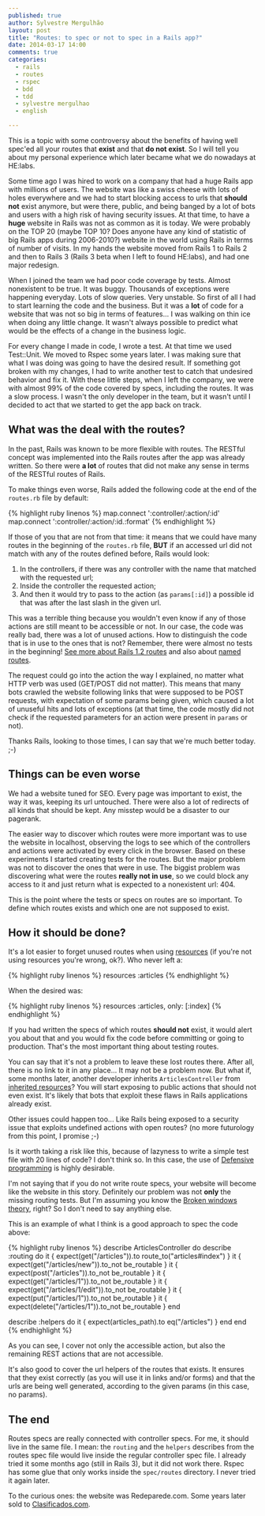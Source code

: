 ```yaml
---
published: true
author: Sylvestre Mergulhão
layout: post
title: "Routes: to spec or not to spec in a Rails app?"
date: 2014-03-17 14:00
comments: true
categories:
  - rails
  - routes
  - rspec
  - bdd
  - tdd
  - sylvestre mergulhao
  - english

---
```


This is a topic with some controversy about the benefits of having well spec'ed all your routes that **exist** and that **do not exist**. So I will tell you about my personal experience which later became what we do nowadays at HE:labs.

<!--more-->

Some time ago I was hired to work on a company that had a huge Rails app with millions of users. The website was like a swiss cheese with lots of holes everywhere and we had to start blocking access to urls that **should not** exist anymore, but were there, public, and being banged by a lot of bots and users with a high risk of having security issues. At that time, to have a **huge** website in Rails was not as common as it is today. We were probably on the TOP 20 (maybe TOP 10? Does anyone have any kind of statistic of big Rails apps during 2006-2010?) website in the world using Rails in terms of number of visits. In my hands the website moved from Rails 1 to Rails 2 and then to Rails 3 (Rails 3 beta when I left to found HE:labs), and had one major redesign.

When I joined the team we had poor code coverage by tests. Almost nonexistent to be true. It was buggy. Thousands of exceptions were happening everyday. Lots of slow queries. Very unstable. So first of all I had to start learning the code and the business. But it was a **lot** of code for a website that was not so big in terms of features... I was walking on thin ice when doing any little change. It wasn't always possible to predict what would be the effects of a change in the business logic.

For every change I made in code, I wrote a test. At that time we used Test::Unit. We moved to Rspec some years later. I was making sure that what I was doing was going to have the desired result. If something got broken with my changes, I had to write another test to catch that undesired behavior and fix it. With these little steps, when I left the company, we were with almost 99% of the code covered by specs, including the routes. It was a slow process. I wasn't the only developer in the team, but it wasn't until I decided to act that we started to get the app back on track.

## What was the deal with the routes?

In the past, Rails was known to be more flexible with routes. The RESTful concept was implemented into the Rails routes after the app was already written. So there were **a lot** of routes that did not make any sense in terms of the RESTful routes of Rails.

To make things even worse, Rails added the following code at the end of the ``routes.rb`` file by default:

{% highlight ruby linenos %}
map.connect ':controller/:action/:id'
map.connect ':controller/:action/:id.:format'
{% endhighlight %}

If those of you that are not from that time: it means that we could have many routes in the beginning of the ``routes.rb`` file, **BUT** if an accessed url did not match with any of the routes defined before, Rails would look:

1. In the controllers, if there was any controller with the name that matched with the requested url;
2. Inside the controller the requested action;
3. And then it would try to pass to the action (as ``params[:id]``) a possible id that was after the last slash in the given url.

This was a terrible thing because you wouldn't even know if any of those actions are still meant to be accessible or not. In our case, the code was really bad, there was a lot of unused actions. How to distinguish the code that is in use to the ones that is not? Remember, there were almost no tests in the beginning! [See more about Rails 1.2 routes][rails-1-2-routing] and also about [named routes][named-routes].

The request could go into the action the way I explained, no matter what HTTP verb was used (GET/POST did not matter). This means that many bots crawled the website following links that were supposed to be POST requests, with expectation of some params being given, which caused a lot of unuseful hits and lots of exceptions (at that time, the code mostly did not check if the requested parameters for an action were present in ``params`` or not).

Thanks Rails, looking to those times, I can say that we're much better today. ;-)

## Things can be even worse

We had a website tuned for SEO. Every page was important to exist, the way it was, keeping its url untouched. There were also a lot of redirects of all kinds that should be kept. Any misstep would be a disaster to our pagerank.

The easier way to discover which routes were more important was to use the website in localhost, observing the logs to see which of the controllers and actions were activated by every click in the browser. Based on these experiments I started creating tests for the routes. But the major problem was not to discover the ones that were in use. The biggist problem was discovering what were the routes **really not in use**, so we could block any access to it and just return what is expected to a nonexistent url: 404.

This is the point where the tests or specs on routes are so important. To define which routes exists and which one are not supposed to exist.

## How it should be done?

It's a lot easier to forget unused routes when using [resources][resources] (if you're not using resources you're wrong, ok?). Who never left a:

{% highlight ruby linenos %}
resources :articles
{% endhighlight %}

When the desired was:

{% highlight ruby linenos %}
resources :articles, only: [:index]
{% endhighlight %}

If you had written the specs of which routes **should not** exist, it would alert you about that and you would fix the code before committing or going to production. That's the most important thing about testing routes.

You can say that it's not a problem to leave these lost routes there. After all, there is no link to it in any place... It may not be a problem now. But what if, some months later, another developer inherits ``ArticlesController`` from [inherited resources][inherited-resources]? You will start exposing to public actions that should not even exist. It's likely that bots that exploit these flaws in Rails applications already exist.

Other issues could happen too... Like Rails being exposed to a security issue that exploits undefined actions with open routes? (no more futurology from this point, I promise ;-)

Is it worth taking a risk like this, because of lazyness to write a simple test file with 20 lines of code? I don't think so. In this case, the use of [Defensive programming][defensive-programming] is highly desirable.

I'm not saying that if you do not write route specs, your website will become like the website in this story. Definitely our problem was not **only** the missing routing tests. But I'm assuming you know the [Broken windows theory][Broken_windows_theory], right? So I don't need to say anything else.

This is an example of what I think is a good approach to spec the code above:

{% highlight ruby linenos %}
describe ArticlesController do
  describe :routing do
    it { expect(get("/articles")).to route_to("articles#index") }
    it { expect(get("/articles/new")).to_not be_routable }
    it { expect(post("/articles")).to_not be_routable }
    it { expect(get("/articles/1")).to_not be_routable }
    it { expect(get("/articles/1/edit")).to_not be_routable }
    it { expect(put("/articles/1")).to_not be_routable }
    it { expect(delete("/articles/1")).to_not be_routable }
  end

  describe :helpers do
    it { expect(articles_path).to eq("/articles") }
  end
end
{% endhighlight %}

As you can see, I cover not only the accessible action, but also the remaining REST actions that are not accessible.

It's also good to cover the url helpers of the routes that exists. It ensures that they exist correctly (as you will use it in links and/or forms) and that the urls are being well generated, according to the given params (in this case, no params).

## The end

Routes specs are really connected with controller specs. For me, it should live in the same file. I mean: the ``routing`` and the ``helpers`` describes from the routes spec file would live inside the regular controller spec file. I already tried it some months ago (still in Rails 3), but it did not work there. Rspec has some glue that only works inside the ``spec/routes`` directory. I never tried it again later.

To the curious ones: the website was Redeparede.com. Some years later sold to [Clasificados.com][clasificados].

[named-routes]: http://railscasts.com/episodes/34-named-routes
[rails-1-2-routing]: http://apidock.com/rails/v1.2.0/ActionController/Routing
[resources]: http://guides.rubyonrails.org/routing.html#resources-on-the-web
[inherited-resources]: https://github.com/josevalim/inherited_resources
[clasificados]: http://www.clasificados.com/
[defensive-programming]: http://en.wikipedia.org/wiki/Defensive_programming
[Broken_windows_theory]: http://en.wikipedia.org/wiki/Broken_windows_theory
